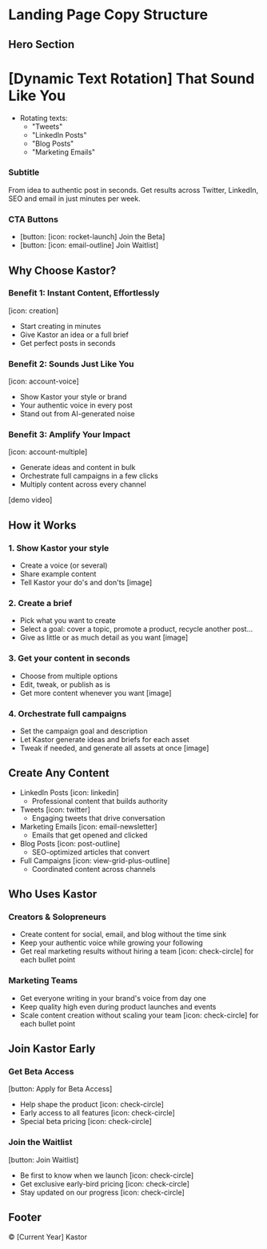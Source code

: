 # Landing Page Copy Structure

## Hero Section
# [Dynamic Text Rotation] That Sound Like You
- Rotating texts:
  - "Tweets"
  - "LinkedIn Posts" 
  - "Blog Posts"
  - "Marketing Emails"

### Subtitle
From idea to authentic post in seconds.
Get results across Twitter, LinkedIn, SEO and email in just minutes per week.

### CTA Buttons
- [button: [icon: rocket-launch] Join the Beta]
- [button: [icon: email-outline] Join Waitlist]

## Why Choose Kastor?
### Benefit 1: Instant Content, Effortlessly
[icon: creation]
- Start creating in minutes
- Give Kastor an idea or a full brief
- Get perfect posts in seconds

### Benefit 2: Sounds Just Like You
[icon: account-voice]
- Show Kastor your style or brand
- Your authentic voice in every post
- Stand out from AI-generated noise

### Benefit 3: Amplify Your Impact
[icon: account-multiple]
- Generate ideas and content in bulk
- Orchestrate full campaigns in a few clicks
- Multiply content across every channel





[demo video]

## How it Works
### 1. Show Kastor your style
- Create a voice (or several)
- Share example content
- Tell Kastor your do's and don'ts
[image]

### 2. Create a brief
- Pick what you want to create
- Select a goal: cover a topic, promote a product, recycle another post...
- Give as little or as much detail as you want
[image]

### 3. Get your content in seconds
- Choose from multiple options
- Edit, tweak, or publish as is
- Get more content whenever you want
[image]

### 4. Orchestrate full campaigns
- Set the campaign goal and description
- Let Kastor generate ideas and briefs for each asset
- Tweak if needed, and generate all assets at once
[image]

## Create Any Content
- LinkedIn Posts [icon: linkedin]
  - Professional content that builds authority
- Tweets [icon: twitter]
  - Engaging tweets that drive conversation
- Marketing Emails [icon: email-newsletter]
  - Emails that get opened and clicked
- Blog Posts [icon: post-outline]
  - SEO-optimized articles that convert
- Full Campaigns [icon: view-grid-plus-outline]
  - Coordinated content across channels

## Who Uses Kastor
### Creators & Solopreneurs
- Create content for social, email, and blog without the time sink
- Keep your authentic voice while growing your following
- Get real marketing results without hiring a team
[icon: check-circle] for each bullet point

### Marketing Teams
- Get everyone writing in your brand's voice from day one
- Keep quality high even during product launches and events
- Scale content creation without scaling your team
[icon: check-circle] for each bullet point

## Join Kastor Early
### Get Beta Access
[button: Apply for Beta Access]
- Help shape the product [icon: check-circle]
- Early access to all features [icon: check-circle]
- Special beta pricing [icon: check-circle]

### Join the Waitlist
[button: Join Waitlist]
- Be first to know when we launch [icon: check-circle]
- Get exclusive early-bird pricing [icon: check-circle]
- Stay updated on our progress [icon: check-circle]

## Footer
© [Current Year] Kastor